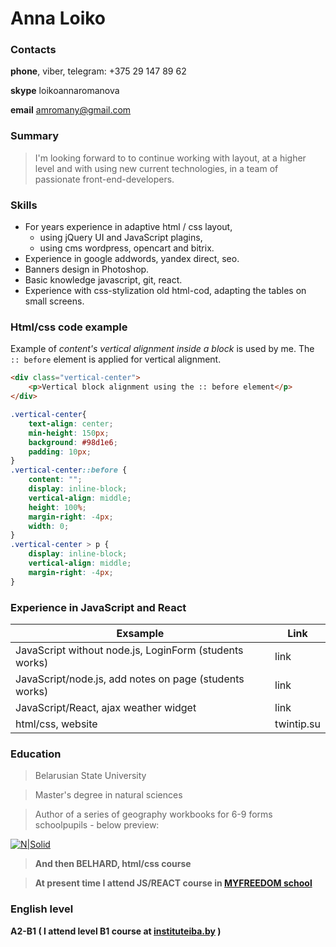 # Anna Loiko
### Contacts

**phone**, viber, telegram: +375 29 147 89 62

**skype** loikoannaromanova

**email** amromany@gmail.com

### Summary

> I'm looking forward to to continue working with layout, 
> at a higher level and with using new current technologies, 
> in a team of passionate front-end-developers.

### Skills

* For years experience in adaptive html / css layout, 
    - using jQuery UI and JavaScript plagins,
    - using cms wordpress, opencart and bitrix.
* Experience in google addwords, yandex direct, seo.
* Banners design in Photoshop.
* Basic knowledge javascript, git, react.
* Experience with css-stylization old html-cod, adapting the tables on small screens.


### Html/css code example

Example of *content's vertical alignment inside a block* is used by me. The `:: before` element is applied for vertical alignment.

```html
<div class="vertical-center"> 
    <p>Vertical block alignment using the :: before element</p> 
</div>
```

```css
.vertical-center{
    text-align: center;
    min-height: 150px;
    background: #98d1e6;
    padding: 10px;
}
.vertical-center::before {
    content: "";
    display: inline-block;
    vertical-align: middle;
    height: 100%;
    margin-right: -4px;
    width: 0;
}
.vertical-center > p {
    display: inline-block;
    vertical-align: middle;
    margin-right: -4px;
}
```

### Experience in JavaScript and React

Exsample | Link |
-------- | ---- |
JavaScript without node.js, LoginForm  (students works) | link
JavaScript/node.js, add notes on page (students works) | link
JavaScript/React, ajax weather widget | link
html/css, website | twintip.su


### Education

> Belarusian State University

> Master's degree in natural sciences

> Author of a series of geography workbooks for 6-9 forms schoolpupils  -  below preview:

[![N|Solid]()]()


> **And then BELHARD, html/css course** 

> **At present time I attend JS/REACT course in [MYFREEDOM school](https://myfreedom.by/courses/web-design/frontend)**


### English level
**A2-B1 ( I attend level B1 course at [instituteiba.by](https://www.instituteiba.by/) )**